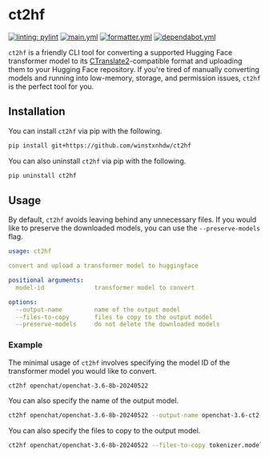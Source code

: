 # ct2hf

[![linting: pylint](https://img.shields.io/badge/linting-pylint-yellowgreen)](https://github.com/PyCQA/pylint)
[![main.yml](https://github.com/winstxnhdw/ct2hf/actions/workflows/main.yml/badge.svg)](https://github.com/winstxnhdw/ct2hf/actions/workflows/main.yml)
[![formatter.yml](https://github.com/winstxnhdw/ct2hf/actions/workflows/formatter.yml/badge.svg)](https://github.com/winstxnhdw/ct2hf/actions/workflows/formatter.yml)
[![dependabot.yml](https://github.com/winstxnhdw/ct2hf/actions/workflows/dependabot.yml/badge.svg)](https://github.com/winstxnhdw/ct2hf/actions/workflows/dependabot.yml)

`ct2hf` is a friendly CLI tool for converting a supported Hugging Face transformer model to its [CTranslate2](https://github.com/OpenNMT/CTranslate2)-compatible format and uploading them to your Hugging Face repository. If you're tired of manually converting models and running into low-memory, storage, and permission issues, `ct2hf` is the perfect tool for you.

## Installation

You can install `ct2hf` via pip with the following.

```bash
pip install git+https://github.com/winstxnhdw/ct2hf
```

You can also uninstall `ct2hf` via pip with the following.

```bash
pip uninstall ct2hf
```

## Usage

By default, `ct2hf` avoids leaving behind any unnecessary files. If you would like to preserve the downloaded models, you can use the `--preserve-models` flag.

```yaml
usage: ct2hf

convert and upload a transformer model to huggingface

positional arguments:
  model-id              transformer model to convert

options:
  --output-name         name of the output model
  --files-to-copy       files to copy to the output model
  --preserve-models     do not delete the downloaded models
```

### Example

The minimal usage of `ct2hf` involves specifying the model ID of the transformer model you would like to convert.

```bash
ct2hf openchat/openchat-3.6-8b-20240522
```

You can also specify the name of the output model.

```bash
ct2hf openchat/openchat-3.6-8b-20240522 --output-name openchat-3.6-ct2-int8
```

You can also specify the files to copy to the output model.

```bash
ct2hf openchat/openchat-3.6-8b-20240522 --files-to-copy tokenizer.model
```
